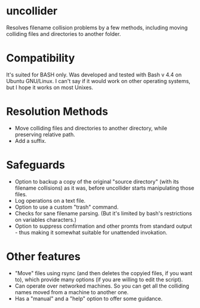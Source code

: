 # uncollider
Resolves filename collision problems by a few methods, including moving colliding files and directories to another folder.

# Compatibility
It's suited for BASH only. Was developed and tested with Bash v 4.4 on Ubuntu GNU/Linux. I can't say if it would work on other operating systems, but I hope it works on most Unixes.

# Resolution Methods
- Move colliding files and directories to another directory, while preserving relative path.
- Add a suffix.

# Safeguards
- Option to backup a copy of the original "source directory" (with its filename collisions) as it was, before uncollider starts manipulating those files.
- Log operations on a text file.
- Option to use a custom "trash" command.
- Checks for sane filename parsing. (But it's limited by bash's restrictions on variables characters.)
- Option to suppress confirmation and other promts from standard output - thus making it somewhat suitable for unattended invokation.

# Other features
- "Move" files using rsync (and then deletes the copyied files, if you want to), which provide many options (if you are willing to edit the script).
- Can operate over networked machines. So you can get all the colliding names moved from a machine to another one.
- Has a "manual" and a "help" option to offer some guidance.
